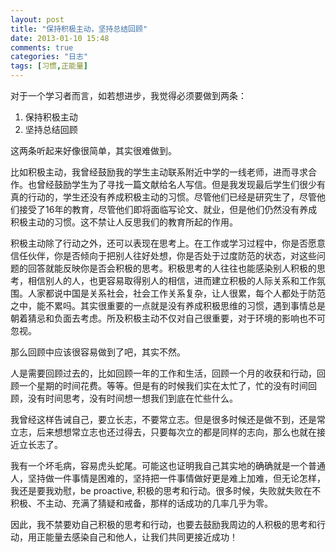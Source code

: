 ```yaml
---
layout: post
title: "保持积极主动，坚持总结回顾"
date: 2013-01-10 15:48
comments: true
categories: "日志"
tags: [习惯,正能量]
---
```

对于一个学习者而言，如若想进步，我觉得必须要做到两条：  
1. 保持积极主动  
2. 坚持总结回顾  

这两条听起来好像很简单，其实很难做到。  

比如积极主动，我曾经鼓励我的学生主动联系附近中学的一线老师，进而寻求合作。也曾经鼓励学生为了寻找一篇文献给名人写信。但是我发现最后学生们很少有真的行动的，学生还没有养成积极主动的习惯。尽管他们已经是研究生了，尽管他们接受了16年的教育，尽管他们即将面临写论文、就业，但是他们仍然没有养成积极主动的习惯。这不禁让人反思我们的教育所起的作用。  

积极主动除了行动之外，还可以表现在思考上。在工作或学习过程中，你是否愿意信任伙伴，你是否倾向于把别人往好处想，你是否处于过度防范的状态，对这些问题的回答就能反映你是否会积极的思考。积极思考的人往往也能感染别人积极的思考，相信别人的人，也更容易取得别人的相信，进而建立积极的人际关系和工作氛围。人家都说中国是关系社会，社会工作关系复杂，让人很累，每个人都处于防范之中，能不累吗。其实很重要的一点就是没有养成积极思维的习惯，遇到事情总是朝着猜忌和负面去考虑。所及积极主动不仅对自己很重要，对于环境的影响也不可忽视。  

那么回顾中应该很容易做到了吧，其实不然。  

人是需要回顾过去的，比如回顾一年的工作和生活，回顾一个月的收获和行动，回顾一个星期的时间花费。等等。但是有的时候我们实在太忙了，忙的没有时间回顾，没有时间思考，没有时间想一想我们到底在忙些什么。  

我曾经这样告诫自己，要立长志，不要常立志。但是很多时候还是做不到，还是常立志，后来想想常立志也还过得去，只要每次立的都是同样的志向，那么也就在接近立长志了。    

我有一个坏毛病，容易虎头蛇尾。可能这也证明我自己其实地的确确就是一个普通人，坚持做一件事情是困难的，坚持把一件事情做好更是难上加难，但无论怎样，我还是要我劝慰，be proactive, 积极的思考和行动。很多时候，失败就失败在不积极、不主动、充满了猜疑和戒备，那样的话成功的几率几乎为零。  

因此，我不禁要劝自己积极的思考和行动，也要去鼓励我周边的人积极的思考和行动，用正能量去感染自己和他人，让我们共同更接近成功！
